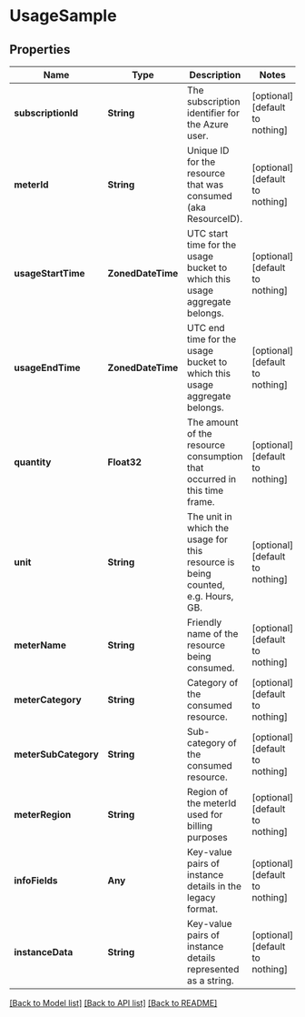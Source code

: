 # UsageSample


## Properties
Name | Type | Description | Notes
------------ | ------------- | ------------- | -------------
**subscriptionId** | **String** | The subscription identifier for the Azure user. | [optional] [default to nothing]
**meterId** | **String** | Unique ID for the resource that was consumed (aka ResourceID). | [optional] [default to nothing]
**usageStartTime** | **ZonedDateTime** | UTC start time for the usage bucket to which this usage aggregate belongs. | [optional] [default to nothing]
**usageEndTime** | **ZonedDateTime** | UTC end time for the usage bucket to which this usage aggregate belongs. | [optional] [default to nothing]
**quantity** | **Float32** | The amount of the resource consumption that occurred in this time frame. | [optional] [default to nothing]
**unit** | **String** | The unit in which the usage for this resource is being counted, e.g. Hours, GB. | [optional] [default to nothing]
**meterName** | **String** | Friendly name of the resource being consumed. | [optional] [default to nothing]
**meterCategory** | **String** | Category of the consumed resource. | [optional] [default to nothing]
**meterSubCategory** | **String** | Sub-category of the consumed resource. | [optional] [default to nothing]
**meterRegion** | **String** | Region of the meterId used for billing purposes | [optional] [default to nothing]
**infoFields** | **Any** | Key-value pairs of instance details in the legacy format. | [optional] [default to nothing]
**instanceData** | **String** | Key-value pairs of instance details represented as a string. | [optional] [default to nothing]


[[Back to Model list]](../README.md#models) [[Back to API list]](../README.md#api-endpoints) [[Back to README]](../README.md)


